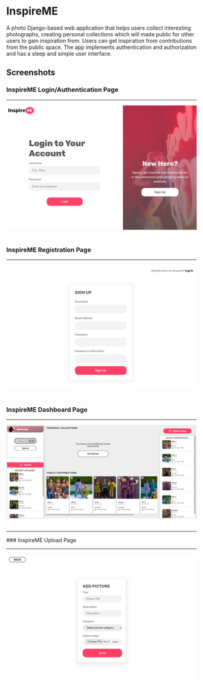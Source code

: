 # InspireME
A photo Django-based web application that helps users collect interesting photographs, creating personal collections which will made public for other users to gain inspiration from. Users can get inspiration from contributions from the public space. The app implements authentication and authorization and has a sleep and simple user interface.

## Screenshots
### InspireME Login/Authentication Page
<hr/>
<div>
    <img src="static/register.PNG" alt="Login Page"/>
</div>

<br/>

### InspireME Registration Page
<hr/>
<div>
    <img src="static/login.PNG" alt="Register Page"/>
</div>
<br/>

### InspireME Dashboard Page
<hr/>
<div>
    <img src="static/dashboard.PNG" alt="Dashboard Page"/>
</div>
<br/>
<hr/>
### InspireME Upload Page
<hr/>
<div>
    <img src="static/upload.PNG" alt="Upload Page"/>
</div>

